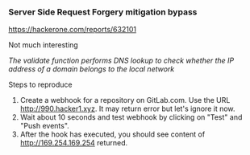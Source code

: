 ### Server Side Request Forgery mitigation bypass

https://hackerone.com/reports/632101

Not much interesting 

*The validate function performs DNS lookup to check whether the IP address of a domain belongs to the local network*

Steps to reproduce

1. Create a webhook for a repository on GitLab.com. Use the URL http://990.hacker1.xyz. It may return error but let's ignore it now.
2. Wait about 10 seconds and test webhook by clicking on "Test" and "Push events".
3. After the hook has executed, you should see content of http://169.254.169.254 returned.

